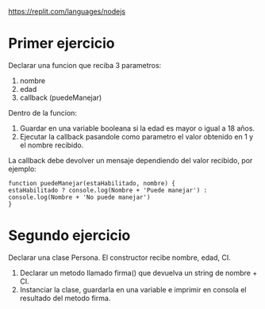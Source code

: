 
https://replit.com/languages/nodejs

# Primer ejercicio

Declarar una funcion que reciba 3 parametros:

1. nombre
2. edad
3. callback (puedeManejar)

Dentro de la funcion:

1.  Guardar en una variable booleana si la edad es mayor o igual a 18 años.
2.  Ejecutar la callback pasandole como parametro el valor obtenido en 1 y el nombre recibido.

La callback debe devolver un mensaje dependiendo del valor recibido, por ejemplo:

```
function puedeManejar(estaHabilitado, nombre) {
estaHabilitado ? console.log(Nombre + 'Puede manejar') : console.log(Nombre + 'No puede manejar')
}
```

# Segundo ejercicio

Declarar una clase Persona. El constructor recibe nombre, edad, CI.
1. Declarar un metodo llamado firma() que devuelva un string de nombre + CI.
2. Instanciar la clase, guardarla en una variable e imprimir en consola el resultado del metodo firma.



